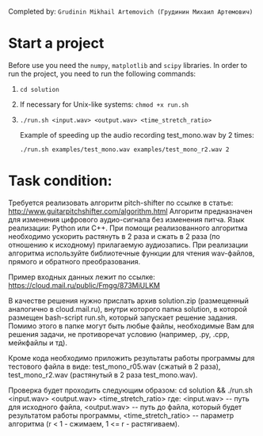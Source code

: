 Completed by: `Grudinin Mikhail Artemovich (Грудинин Михаил Артемович)`

# Start a project
Before use you need the `numpy`, `matplotlib` and `scipy` libraries.
In order to run the project, you need to run the following commands:
1.  ```cd solution```
2.  If necessary for Unix-like systems: ```chmod +x run.sh```
3.  ```./run.sh <input.wav> <output.wav> <time_stretch_ratio> ```

    Example of speeding up the audio recording test_mono.wav by 2 times:
    ```
    ./run.sh examples/test_mono.wav examples/test_mono_r2.wav 2
    ```

# Task condition:
Требуется реализовать алгоритм pitch-shifter по ссылке в статье: http://www.guitarpitchshifter.com/algorithm.html
Алгоритм предназначен для изменения цифрового аудио-сигнала без изменения питча.
Язык реализации: Python или C++.
При помощи реализованного алгоритма необходимо ускорить растянуть в 2 раза и сжать в 2 раза (по отношению к исходному) прилагаемую аудиозапись.
При реализации алгоритма используйте библиотечные функции для чтения wav-файлов, прямого и обратного преобразования.

Пример входных данных лежит по ссылке: https://cloud.mail.ru/public/Fmgg/873MiULKM

В качестве решения нужно прислать архив solution.zip (размещенный аналогично в cloud.mail.ru), внутри которого папка solution, в которой размещен bash-script run.sh, который запускает решение задания. Помимо этого в папке могут быть любые файлы, необходимые Вам для решения задачи, не противоречат условию (например, .py, .cpp, мейкфайлы и тд).

Кроме кода необходимо приложить результаты работы программы для тестового файла в виде: test_mono_r05.wav (сжатый в 2 раза), test_mono_r2.wav (растянутый в 2 раза test_mono.wav).

Проверка будет проходить следующим образом:
cd solution && ./run.sh <input.wav> <output.wav> <time_stretch_ratio>
где:
<input.wav> -- путь для исходного файла,
<output.wav> -- путь до файла, который будет результатом работы программы,
<time_stretch_ratio> -- параметр алгоритма (r < 1 - сжимаем, 1 <= r - растягиваем).
